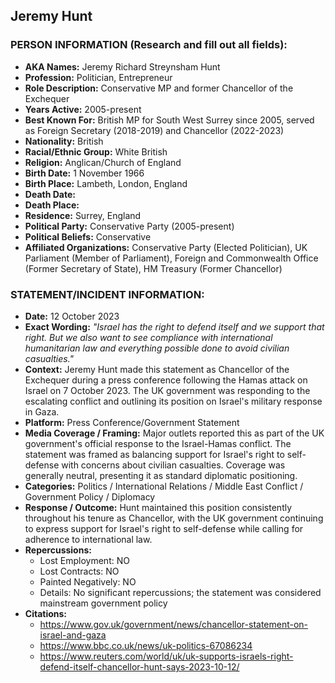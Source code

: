 ## Jeremy Hunt

### PERSON INFORMATION (Research and fill out all fields):
- **AKA Names:** Jeremy Richard Streynsham Hunt
- **Profession:** Politician, Entrepreneur
- **Role Description:** Conservative MP and former Chancellor of the Exchequer
- **Years Active:** 2005-present
- **Best Known For:** British MP for South West Surrey since 2005, served as Foreign Secretary (2018-2019) and Chancellor (2022-2023)
- **Nationality:** British
- **Racial/Ethnic Group:** White British
- **Religion:** Anglican/Church of England
- **Birth Date:** 1 November 1966
- **Birth Place:** Lambeth, London, England
- **Death Date:** 
- **Death Place:** 
- **Residence:** Surrey, England
- **Political Party:** Conservative Party (2005-present)
- **Political Beliefs:** Conservative
- **Affiliated Organizations:** Conservative Party (Elected Politician), UK Parliament (Member of Parliament), Foreign and Commonwealth Office (Former Secretary of State), HM Treasury (Former Chancellor)

### STATEMENT/INCIDENT INFORMATION:
- **Date:** 12 October 2023
- **Exact Wording:** *"Israel has the right to defend itself and we support that right. But we also want to see compliance with international humanitarian law and everything possible done to avoid civilian casualties."*
- **Context:** Jeremy Hunt made this statement as Chancellor of the Exchequer during a press conference following the Hamas attack on Israel on 7 October 2023. The UK government was responding to the escalating conflict and outlining its position on Israel's military response in Gaza.
- **Platform:** Press Conference/Government Statement
- **Media Coverage / Framing:** Major outlets reported this as part of the UK government's official response to the Israel-Hamas conflict. The statement was framed as balancing support for Israel's right to self-defense with concerns about civilian casualties. Coverage was generally neutral, presenting it as standard diplomatic positioning.
- **Categories:** Politics / International Relations / Middle East Conflict / Government Policy / Diplomacy
- **Response / Outcome:** Hunt maintained this position consistently throughout his tenure as Chancellor, with the UK government continuing to express support for Israel's right to self-defense while calling for adherence to international law.
- **Repercussions:**
  - Lost Employment: NO
  - Lost Contracts: NO
  - Painted Negatively: NO
  - Details: No significant repercussions; the statement was considered mainstream government policy
- **Citations:** 
  - https://www.gov.uk/government/news/chancellor-statement-on-israel-and-gaza
  - https://www.bbc.co.uk/news/uk-politics-67086234
  - https://www.reuters.com/world/uk/uk-supports-israels-right-defend-itself-chancellor-hunt-says-2023-10-12/